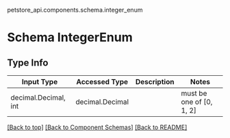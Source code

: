 petstore_api.components.schema.integer_enum
# Schema IntegerEnum

## Type Info
Input Type | Accessed Type | Description | Notes
------------ | ------------- | ------------- | -------------
decimal.Decimal, int | decimal.Decimal |  | must be one of [0, 1, 2]

[[Back to top]](#top) [[Back to Component Schemas]](../../../README.md#Component-Schemas) [[Back to README]](../../../README.md)
